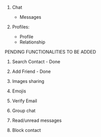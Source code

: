 1. Chat 
    - Messages

2. Profiles:
    - Profile
    - Relationship


PENDING FUNCTIONALITIES TO BE ADDED

1. Search Contact - Done
2. Add Friend - Done
3. Images sharing
4. Emojis
5. Verify Email
6. Group chat
7. Read/unread messages

8. Block contact
